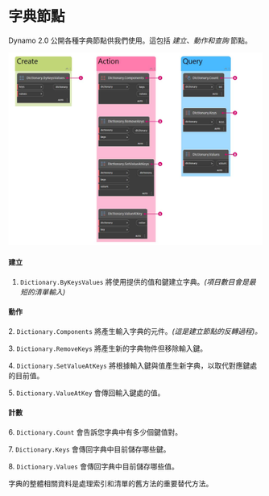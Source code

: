 # 字典節點

Dynamo 2.0 公開各種字典節點供我們使用。這包括 _建立、動作和查詢_ 節點。

![](<../images/5-5/2/dictionary nodes - nodes.jpg>)

#### 建立

1. `Dictionary.ByKeysValues` 將使用提供的值和鍵建立字典。_(項目數目會是最短的清單輸入)_

#### 動作

2\. `Dictionary.Components` 將產生輸入字典的元件。_(這是建立節點的反轉過程)。_

3\. `Dictionary.RemoveKeys` 將產生新的字典物件但移除輸入鍵。

4\. `Dictionary.SetValueAtKeys` 將根據輸入鍵與值產生新字典，以取代對應鍵處的目前值。

5\. `Dictionary.ValueAtKey` 會傳回輸入鍵處的值。

#### 計數

6\. `Dictionary.Count` 會告訴您字典中有多少個鍵值對。

7\. `Dictionary.Keys` 會傳回字典中目前儲存哪些鍵。

8\. `Dictionary.Values` 會傳回字典中目前儲存哪些值。

字典的整體相關資料是處理索引和清單的舊方法的重要替代方法。
